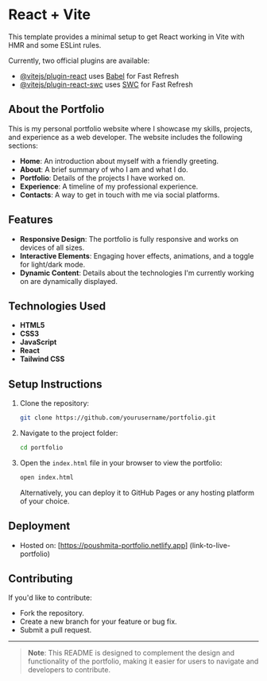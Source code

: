 # React + Vite

This template provides a minimal setup to get React working in Vite with HMR and some ESLint rules.

Currently, two official plugins are available:

- [@vitejs/plugin-react](https://github.com/vitejs/vite-plugin-react/blob/main/packages/plugin-react/README.md) uses [Babel](https://babeljs.io/) for Fast Refresh
- [@vitejs/plugin-react-swc](https://github.com/vitejs/vite-plugin-react-swc) uses [SWC](https://swc.rs/) for Fast Refresh

## About the Portfolio
This is my personal portfolio website where I showcase my skills, projects, and experience as a web developer. The website includes the following sections:

- **Home**: An introduction about myself with a friendly greeting.
- **About**: A brief summary of who I am and what I do.
- **Portfolio**: Details of the projects I have worked on.
- **Experience**: A timeline of my professional experience.
- **Contacts**: A way to get in touch with me via social platforms.

## Features
- **Responsive Design**: The portfolio is fully responsive and works on devices of all sizes.
- **Interactive Elements**: Engaging hover effects, animations, and a toggle for light/dark mode.
- **Dynamic Content**: Details about the technologies I'm currently working on are dynamically displayed.

## Technologies Used
- **HTML5**
- **CSS3**
- **JavaScript**
- **React**
- **Tailwind CSS**

## Setup Instructions
1. Clone the repository:
   ```bash
   git clone https://github.com/yourusername/portfolio.git
   ```

2. Navigate to the project folder:
   ```bash
   cd portfolio
   ```

3. Open the `index.html` file in your browser to view the portfolio:
   ```bash
   open index.html
   ```
   
   Alternatively, you can deploy it to GitHub Pages or any hosting platform of your choice.

## Deployment
- Hosted on: [https://poushmita-portfolio.netlify.app] (link-to-live-portfolio)

## Contributing
If you'd like to contribute:
- Fork the repository.
- Create a new branch for your feature or bug fix.
- Submit a pull request.

---

> **Note**: This README is designed to complement the design and functionality of the portfolio, making it easier for users to navigate and developers to contribute.

